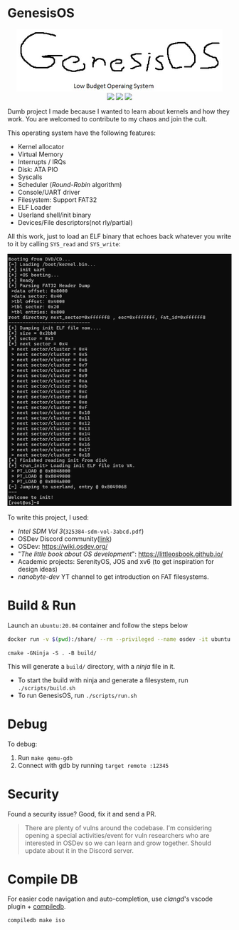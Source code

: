# GenesisOS
<p align="center">
<img src='docs/images/logo.png' />
<br />
<img src='https://github.com/0xbigshaq/GenesisOS/actions/workflows/ci.yaml/badge.svg' />
<a href='https://discord.gg/PpeeR64k'><img src='https://img.shields.io/discord/1231650335802789959.svg?logo=discord&logoColor=white&logoWidth=20labelColor=7289DA&color=17cf48&label=Discord' /></a>
<img src='https://img.shields.io/badge/arch-x86/32bit-blue' />
</p>

Dumb project I made because I wanted to learn about kernels and how they work. You are welcomed to contribute to my chaos and join the cult.

This operating system have the following features:
* Kernel allocator
* Virtual Memory
* Interrupts / IRQs
* Disk: ATA PIO
* Syscalls
* Scheduler (_Round-Robin_ algorithm)
* Console/UART driver 
* Filesystem: Support FAT32
* ELF Loader
* Userland shell/init binary
* Devices/File descriptors(not rly/partial)

All this work, just to load an ELF binary that echoes back whatever you write to it by calling `SYS_read` and `SYS_write`:

<img src='docs/images/terminal.gif' />

To write this project, I used:
* _Intel SDM Vol 3_(`325384-sdm-vol-3abcd.pdf`)
* OSDev Discord community([link](https://discord.gg/osdev))
* OSDev: https://wiki.osdev.org/
* "_The little book about OS development_": https://littleosbook.github.io/
* Academic projects: SerenityOS, JOS and xv6 (to get inspiration for design ideas)
* _nanobyte-dev_ YT channel to get introduction on FAT filesystems.


# Build & Run

Launch an `ubuntu:20.04` container and follow the steps below
```sh
docker run -v $(pwd):/share/ --rm --privileged --name osdev -it ubuntu:20.04
```

```
cmake -GNinja -S . -B build/
```

This will generate a `build/` directory, with a _ninja_ file in it. 
* To start the build with ninja and generate a filesystem, run `./scripts/build.sh`
* To run GenesisOS, run `./scripts/run.sh`

# Debug

To debug:
1. Run `make qemu-gdb`
2. Connect with gdb by running `target remote :12345`

# Security

Found a security issue? Good, fix it and send a PR.

>There are plenty of vulns around the codebase. I'm considering opening a special activities/event for vuln researchers who are interested in OSDev so we can learn and grow together. Should update about it in the Discord server.

# Compile DB

For easier code navigation and auto-completion, use _clangd_'s vscode plugin + [compiledb](https://github.com/nickdiego/compiledb).

```
compiledb make iso
```
